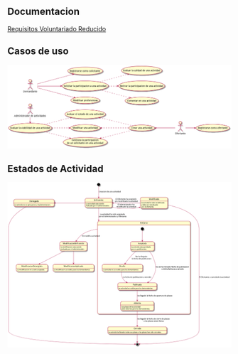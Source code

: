 ## Documentacion
[Requisitos Voluntariado Reducido](/doc/Requisitos_Voluntariado_Reducido.md)

## Casos de uso
![casos de uso](/uml/casos_de_uso.png)

## Estados de Actividad
![estados de actividad](/uml/estados_de_actividad.png)
